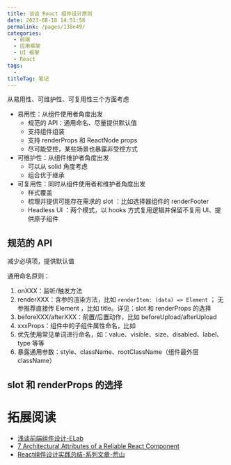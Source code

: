 ```yaml
---
title: 谈谈 React 组件设计原则
date: 2023-08-18 14:51:58
permalink: /pages/138e49/
categories: 
  - 前端
  - 应用框架
  - UI 框架
  - React
tags: 
  - 
titleTag: 笔记
---
```


从易用性、可维护性、可复用性三个方面考虑
- 易用性：从组件使用者角度出发
  - 规范的 API：通用命名、尽量提供默认值
  - 支持组件组装
  - 支持 renderProps 和 ReactNode props
  - 尽可能受控，某些场景也暴露非受控方式
- 可维护性：从组件维护者角度出发
  - 可以从 solid 角度考虑
  - 组合优于继承
- 可复用性：同时从组件使用者和维护者角度出发
  - 样式覆盖
  - 梳理并提供可能存在需求的 slot ：比如选择器组件的 renderFooter
  - Headless UI ：两个模式，以 hooks 方式复用逻辑并保留不复用 UI、提供原子组件

## 规范的 API

减少必填项，提供默认值

通用命名原则：
1. onXXX：监听/触发方法
2. renderXXX：含参的渲染方法，比如 `renderItem: (data) => Element` ； 无参推荐直接传 Element ，比如 title。详见：slot 和 renderProps 的选择
3. beforeXXX/afterXXX：前置/后置动作，比如 beforeUpload/afterUpload
4. xxxProps：组件中的子组件属性命名，比如
5. 优先使用常见单词进行命名，如：value、visible、size、disabled、label、type 等等
6. 暴露通用参数：style、className、rootClassName（组件最外层 className）

## slot 和 renderProps 的选择


# 拓展阅读
- [浅谈前端组件设计-ELab](https://mp.weixin.qq.com/s/gIPvBEFh7qGLlyVSfSs6RA)
- [7 Architectural Attributes of a Reliable React Component](https://dmitripavlutin.com/7-architectural-attributes-of-a-reliable-react-component/)
- [React组件设计实践总结-系列文章-荒山](https://juejin.cn/post/6844903843189243917#heading-0)